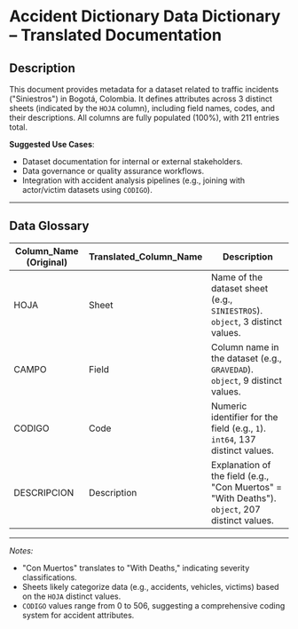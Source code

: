 # Accident Dictionary Data Dictionary – Translated Documentation  

## Description  
This document provides metadata for a dataset related to traffic incidents ("Siniestros") in Bogotá, Colombia. It defines attributes across 3 distinct sheets (indicated by the `HOJA` column), including field names, codes, and their descriptions. All columns are fully populated (100%), with 211 entries total.  

**Suggested Use Cases**:  
- Dataset documentation for internal or external stakeholders.  
- Data governance or quality assurance workflows.  
- Integration with accident analysis pipelines (e.g., joining with actor/victim datasets using `CODIGO`).  

---

## Data Glossary  

| Column_Name (Original) | Translated_Column_Name | Description                                                                 |
|-------------------------|-------------------------|-----------------------------------------------------------------------------|
| HOJA                    | Sheet                   | Name of the dataset sheet (e.g., `SINIESTROS`). `object`, 3 distinct values.|
| CAMPO                   | Field                   | Column name in the dataset (e.g., `GRAVEDAD`). `object`, 9 distinct values. |
| CODIGO                  | Code                    | Numeric identifier for the field (e.g., `1`). `int64`, 137 distinct values. |
| DESCRIPCION             | Description             | Explanation of the field (e.g., "Con Muertos" = "With Deaths"). `object`, 207 distinct values. |

---  
*Notes:*  
- "Con Muertos" translates to "With Deaths," indicating severity classifications.  
- Sheets likely categorize data (e.g., accidents, vehicles, victims) based on the `HOJA` distinct values.  
- `CODIGO` values range from 0 to 506, suggesting a comprehensive coding system for accident attributes.  
